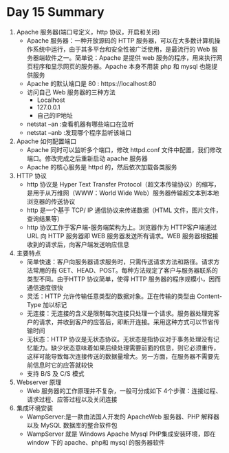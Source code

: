 # Day 15 Summary

1. Apache 服务器(端口号定义，http 协议，开启和关闭)
   - Apache 服务器：一种开放源码的 HTTP 服务器，可以在大多数计算机操作系统中运行，由于其多平台和安全性被广泛使用，是最流行的 Web 服务器端软件之一。简单说：Apache 是提供 web 服务的程序，用来执行网页程序和显示网页的服务器。Apache 本身不用装 php 和 mysql 也能提供服务
   - Apache 的默认端口是 80 : https://localhost:80
   - 访问自己 Web 服务器的三种方法
     - Localhost
     - 127.0.0.1
     - 自己的IP地址
   - netstat –an :查看机器有哪些端口在监听
   - netstat –anb :发现哪个程序监听该端口
2. Apache 如何配置端口
   - Apache 同时可以监听多个端口，修改 httpd.conf 文件中配置，我们修改端口。修改完成之后重新启动 apache 服务器
   - Apache 的核心服务是 httpd 的，然后依次加载各类服务
3. HTTP 协议
   - http 协议是 Hyper Text Transfer Protocol（超文本传输协议）的缩写，是用于从万维网（WWW：World Wide Web）服务器传输超文本到本地浏览器的传送协议
   - http 是一个基于 TCP/ IP 通信协议来传递数据（HTML 文件，图片文件，查询结果等）
   - http 协议工作于客户端-服务端架构为上。浏览器作为 HTTP客户端通过 URL 向 HTTP 服务器即 WEB 服务器发送所有请求。WEB 服务器根据接收到的请求后，向客户端发送响应信息
4. 主要特点
   - 简单快速：客户向服务器请求服务时，只需传送请求方法和路径。请求方法常用的有 GET、HEAD、POST。每种方法规定了客户与服务器联系的类型不同。由于HTTP 协议简单，使得 HTTP 服务器的程序规模小，因而通信速度很快
   - 灵活：HTTP 允许传输任意类型的数据对象。正在传输的类型由 Content-Type 加以标记
   - 无连接：无连接的含义是限制每次连接只处理一个请求。服务器处理完客户的请求，并收到客户的应答后，即断开连接。采用这种方式可以节省传输时间
   - 无状态：HTTP 协议是无状态协议。无状态是指协议对于事务处理没有记忆能力。缺少状态意味着如果后续处理需要前面的信息，则它必须重传，这样可能导致每次连接传送的数据量增大。另一方面，在服务器不需要先前信息时它的应答就较快
   - 支持 B/S 及 C/S 模式
5. Webserver 原理
   - Web 服务器的工作原理并不复杂，一般可分成如下 4个步骤：连接过程、请求过程、应答过程以及关闭连接
6. 集成环境安装
   - WampServer:是一款由法国人开发的 ApacheWeb 服务器、PHP 解释器以及 MySQL 数据库的整合软件包
   - WampServer 就是 Windows Apache Mysql PHP集成安装环境，即在 window 下的 apache、php和 mysql 的服务器软件

